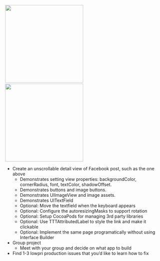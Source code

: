 <img src="http://i.imgur.com/N8PfLlf.png" width="250"/>&nbsp;&nbsp;<img src="http://i.imgur.com/bzanQSb.png"  width="250" />

- Create an unscrollable detail view of Facebook post, such as the one above
  - Demonstrates setting view properties: backgroundColor, cornerRadius, font, textColor, shadowOffset.
  - Demonstrates buttons and image buttons.
  - Demonstrates UIImageView and image assets.
  - Demonstrates UITextField
  - Optional: Move the textfield when the keyboard appears
  - Optional: Configure the autoresizingMasks to support rotation
  - Optional: Setup CocoaPods for managing 3rd party libraries
  - Optional: Use TTTAttributedLabel to style the link and make it clickable
  - Optional: Implement the same page programatically without using Interface Builder
- Group project
  - Meet with your group and decide on what app to build
- Find 1-3 lowpri production issues that you’d like to learn how to fix

